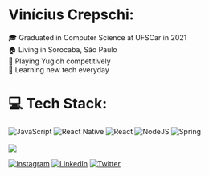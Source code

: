 # Vinícius Crepschi:
🎓 Graduated in Computer Science at UFSCar in 2021<br>🏠  Living in Sorocaba, São Paulo<br>🎴  Playing Yugioh competitively<br>📖 Learning new tech everyday

# 💻 Tech Stack:
![JavaScript](https://img.shields.io/badge/javascript-%23323330.svg?style=for-the-badge&logo=javascript&logoColor=%23F7DF1E) ![React Native](https://img.shields.io/badge/react_native-%2320232a.svg?style=for-the-badge&logo=react&logoColor=%2361DAFB) ![React](https://img.shields.io/badge/react-%2320232a.svg?style=for-the-badge&logo=react&logoColor=%2361DAFB) ![NodeJS](https://img.shields.io/badge/node.js-6DA55F?style=for-the-badge&logo=node.js&logoColor=white) ![Spring](https://img.shields.io/badge/spring-%236DB33F.svg?style=for-the-badge&logo=spring&logoColor=white)
<br><br>![](https://github-readme-stats.vercel.app/api/top-langs/?username=Vinality&theme=radical&hide_border=false&include_all_commits=false&count_private=false&layout=compact)

[![Instagram](https://img.shields.io/badge/Instagram-%23E4405F.svg?logo=Instagram&logoColor=white)](https://instagram.com/vicrepschi) [![LinkedIn](https://img.shields.io/badge/LinkedIn-%230077B5.svg?logo=linkedin&logoColor=white)](https://linkedin.com/in/viniciuscrepschi) [![Twitter](https://img.shields.io/badge/Twitter-%231DA1F2.svg?logo=Twitter&logoColor=white)](https://twitter.com/ViniciusAX4) 
